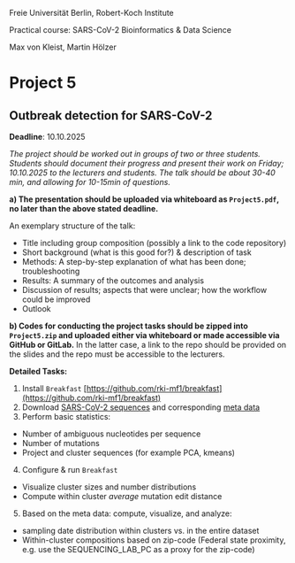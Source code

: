 Freie Universität Berlin, Robert-Koch Institute

Practical course: SARS-CoV-2 Bioinformatics & Data Science

Max von Kleist, Martin Hölzer

# Project 5

## Outbreak detection for SARS-CoV-2

**Deadline**: 10.10.2025

*The project should be worked out in groups of two or three students. Students should document their progress and present their work on Friday; 10.10.2025 to the lecturers and students. The talk should be about 30-40 min, and allowing for 10-15min of questions.*

**a) The presentation should be uploaded via whiteboard as `Project5.pdf`, no later than the above stated deadline.**

An exemplary structure of the talk: 
*	Title including group composition (possibly a link to the code repository)
*	Short background (what is this good for?) & description of task
*	Methods: A step-by-step explanation of what has been done; troubleshooting
*	Results: A summary of the outcomes and analysis
*	Discussion of results; aspects that were unclear; how the workflow could be improved 
*	Outlook

**b) Codes for conducting the project tasks should be zipped into `Project5.zip` and uploaded either via whiteboard or made accessible via GitHub or GitLab.** In the latter case, a link to the repo should be provided on the slides and the repo must be accessible to the lecturers.

**Detailed Tasks:**

1) Install `Breakfast` [https://github.com/rki-mf1/breakfast](https://github.com/rki-mf1/breakfast)
2) Download [SARS-CoV-2 sequences](https://osf.io/de3v7) and corresponding [meta data](https://osf.io/rsv39)
3) Perform basic statistics:
  * Number of ambiguous nucleotides per sequence
  * Number of mutations
  * Project and cluster sequences (for example PCA, kmeans)
4) Configure & run `Breakfast`
  * Visualize cluster sizes and number distributions
  * Compute within cluster _average_ mutation edit distance
5) Based on the meta data: compute, visualize, and analyze:
  * sampling date distribution within clusters vs. in the entire dataset
  * Within-cluster compositions based on zip-code (Federal state proximity, e.g. use the SEQUENCING_LAB_PC as a proxy for the zip-code)
